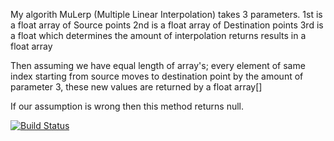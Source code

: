 My algorith MuLerp (Multiple Linear Interpolation) takes 3 parameters.
1st is a float array of Source points
2nd is a float array of Destination points
3rd is a float which determines the amount of interpolation
returns results in a float array

Then assuming we have equal length of array's; every element of same index starting from source 
moves to destination point by the amount of parameter 3, these new values are returned by a float array[]

If our assumption is wrong then this method returns null.

[![Build Status](https://travis-ci.org/Blacklotus45/myDemoApp.svg?branch=master)](https://travis-ci.org/Blacklotus45/myDemoApp)
